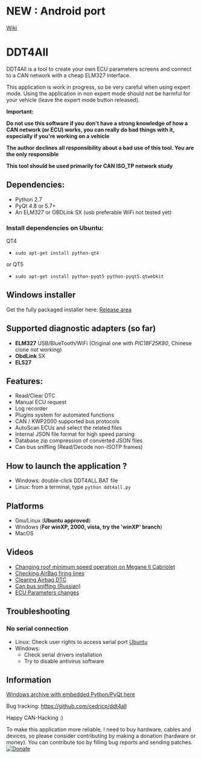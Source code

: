 # NEW : Android port
[Wiki](https://github.com/cedricp/ddt4all/wiki/Android-port)

# DDT4All

DDT4All is a tool to create your own ECU parameters screens and connect to a CAN network with a cheap ELM327 interface.

This application is work in progress, so be very careful when using expert mode.
Using the application in non expert mode should not be harmful for your vehicle (leave the expert mode button released).

**Important:**

**Do not use this software if you don't have a strong knowledge of how a CAN network (or ECU) works, you can really do bad things with it, especially if you're working on a vehicle**

**The author declines all responsibility about a bad use of this tool. You are the only responsible**

**This tool should be used primarily for CAN ISO_TP network study**

## Dependencies:
* Python 2.7
* PyQt 4.8 or 5.7+
* An ELM327 or OBDLink SX (usb preferable WiFi not tested yet)

### Install dependencies on Ubuntu:

QT4
* `sudo apt-get install python-qt4`

or QT5
* `sudo apt-get install python-pyqt5 python-pyqt5.qtwebkit`

## Windows installer

Get the fully packaged installer here: [Release area](https://github.com/cedricp/ddt4all/releases)

## Supported diagnostic adapters (so far)

* **ELM327** USB/BlueTooth/WiFi (Original one with _PIC18F25K80_, Chinese clone not working)
* **ObdLink** SX
* **ELS27**

## Features:

* Read/Clear DTC
* Manual ECU request
* Log recorder
* Plugins system for automated functions
* CAN / KWP2000 supported bus protocols
* AutoScan ECUs and select the related files
* Internal JSON file format for high speed parsing
* Database zip compression of converted JSON files
* Can bus sniffing (Read/Decode non-ISOTP frames)

## How to launch the application ?

* Windows: double-click DDT4ALL.BAT file
* Linux: from a terminal, type `python ddt4all.py`


## Platforms

* Gnu/Linux (**Ubuntu approved**)
* Windows (**For winXP, 2000, vista, try the 'winXP' branch**)
* MacOS

## Videos

* [Changing roof minimum speed operation on Megane II Cabriolet](https://www.youtube.com/watch?v=6oiXV1Srg7E)
* [Checking AirBag firing lines](https://www.youtube.com/watch?v=zTiqUaWeuT0)
* [Clearing Airbag DTC](https://www.youtube.com/watch?v=oQ3WcKlsvrw)
* [Can bus sniffing (Russian)](https://www.youtube.com/watch?v=SjDC7fUMWmg)
* [ECU Parameters changes](https://www.youtube.com/watch?v=i9VkErEpoDE)

## Troubleshooting

### No serial connection

* Linux: Check user rights to access serial port [Ubuntu](https://askubuntu.com/questions/58119/changing-permissions-on-serial-port)
* Windows:
  * Check serial drivers installation
  * Try to disable antivirus software

## Information

[Windows archive with embedded Python/PyQt here](https://github.com/cedricp/ddt4all/releases)

Bug tracking: https://github.com/cedricp/ddt4all

Happy CAN-Hacking :)

To make this application more reliable, I need to buy hardware, cables and devices, so please consider contributing by making a donation (hardware or money). You can contribute too by filling bug reports and sending patches.
[![Donate](https://img.shields.io/badge/Donate-PayPal-green.svg)](https://www.paypal.com/cgi-bin/webscr?cmd=_donations&business=cedricpaille%40gmail%2ecom&lc=CY&item_name=codetronic&currency_code=EUR&bn=PP%2dDonationsBF%3abtn_donateCC_LG%2egif%3aNonHosted)

